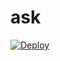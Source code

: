 # ask
[![Deploy](https://www.herokucdn.com/deploy/button.svg)](https://heroku.com/deploy?template=https://github.com/coralproject/ask/tree/feature/heroku)
